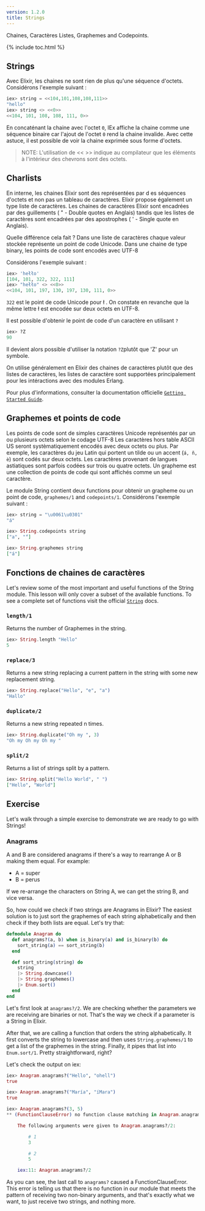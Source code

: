 ```yaml
---
version: 1.2.0
title: Strings
---
```


Chaines, Caractères Listes, Graphemes and Codepoints.

{% include toc.html %}

## Strings 

Avec Elixir, les chaines ne sont rien de plus qu'une séquence d'octets.
Considérons l'exemple suivant : 


```elixir
iex> string = <<104,101,108,108,111>>
"hello"
iex> string <> <<0>>
<<104, 101, 108, 108, 111, 0>>
```
En concaténant la chaine avec l'octet `0`, IEx affiche la chaine comme une séquence binaire car l'ajout de l'octet `0` rend la chaine invalide.
Avec cette astuce, il est possible de voir la chaine exprimée sous forme d'octets.

>NOTE: L'utilisation de << >> indique au compilateur que les éléments à l'intérieur des chevrons sont des octets.

## Charlists

En interne, les chaines Elixir sont des représentées par d es séquences d'octets et non pas un tableau de caractères.
Elixir propose également un type liste de caractères.
Les chaines de caractères Elixir sont encadrées par des guillements ( " - Double quotes en Anglais) tandis que les listes de caractères sont encadrées par des apostrophes ( ' - Single quote en Anglais).

Quelle différence cela fait ? Dans une liste de caractères chaque valeur stockée représente un point de code Unicode. Dans une chaine de type binary, les points de code sont encodés avec UTF-8

Considérons l'exemple suivant :

```elixir
iex> 'hełło'
[104, 101, 322, 322, 111]
iex> "hełło" <> <<0>>
<<104, 101, 197, 130, 197, 130, 111, 0>>
```

`322` est le point de code Unicode pour ł . On constate en revanche que la même lettre ł est encodée sur deux octets en UTF-8.

Il est possible d'obtenir le point de code d'un caractère en utilisant `?`

```elixir
iex> ?Z
90
```

Il devient alors possible d'utiliser la notation `?Z`plutôt que 'Z' pour un symbole.

On utilise généralement en Elixir des chaines de caractères plutôt que des listes de caractères, les listes de caractère sont supportées principalement pour les intéractions avec des modules Erlang.

Pour plus d'informations, consulter la documentation officielle [`Getting Started Guide`](http://elixir-lang.org/getting-started/binaries-strings-and-char-lists.html).

## Graphemes et points de code

Les points de code sont de simples caractères Unicode représentés par un ou plusieurs octets selon le codage UTF-8
Les caractères hors table ASCII US seront systèmatiquement encodés avec deux octets ou plus.
Par exemple, les caractères du jeu Latin qui portent un tilde ou un accent (`á, ñ, è`)  sont codés sur deux octets.
Les caractères provenant de langues astiatiques sont parfois codées sur trois ou quatre octets.
Un grapheme est une collection de points de code qui sont affichés comme un seul caractère.

Le module String contient deux functions pour obtenir un grapheme ou un point de code, `graphemes/1` and `codepoints/1`.
Considérons l'exemple suivant : 

```elixir
iex> string = "\u0061\u0301"
"á"

iex> String.codepoints string
["a", "́"]

iex> String.graphemes string
["á"]
```

## Fonctions de chaines de caractères

Let's review some of the most important and useful functions of the String module.
This lesson will only cover a subset of the available functions.
To see a complete set of functions visit the official [`String`](https://hexdocs.pm/elixir/String.html) docs.

### `length/1`

Returns the number of Graphemes in the string.

```elixir
iex> String.length "Hello"
5
```

### `replace/3`

Returns a new string replacing a current pattern in the string with some new replacement string.

```elixir
iex> String.replace("Hello", "e", "a")
"Hallo"
```

### `duplicate/2`

Returns a new string repeated n times.

```elixir
iex> String.duplicate("Oh my ", 3)
"Oh my Oh my Oh my "
```

### `split/2`

Returns a list of strings split by a pattern.

```elixir
iex> String.split("Hello World", " ")
["Hello", "World"]
```

## Exercise

Let's walk through a simple exercise to demonstrate we are ready to go with Strings!

### Anagrams

A and B are considered anagrams if there's a way to rearrange A or B making them equal.
For example:

+ A = super
+ B = perus

If we re-arrange the characters on String A, we can get the string B, and vice versa.

So, how could we check if two strings are Anagrams in Elixir?  The easiest solution is to just sort the graphemes of each string alphabetically and then check if they both lists are equal.
Let's try that:

```elixir
defmodule Anagram do
  def anagrams?(a, b) when is_binary(a) and is_binary(b) do
    sort_string(a) == sort_string(b)
  end

  def sort_string(string) do
    string
    |> String.downcase()
    |> String.graphemes()
    |> Enum.sort()
  end
end
```

Let's first look at `anagrams?/2`.
We are checking whether the parameters we are receiving are binaries or not.
That's the way we check if a parameter is a String in Elixir.

After that, we are calling a function that orders the string alphabetically.
It first converts the string to lowercase and then uses `String.graphemes/1` to get a list of the graphemes in the string.
Finally, it pipes that list into `Enum.sort/1`.
Pretty straightforward, right?

Let's check the output on iex:

```elixir
iex> Anagram.anagrams?("Hello", "ohell")
true

iex> Anagram.anagrams?("María", "íMara")
true

iex> Anagram.anagrams?(3, 5)
** (FunctionClauseError) no function clause matching in Anagram.anagrams?/2

    The following arguments were given to Anagram.anagrams?/2:

        # 1
        3

        # 2
        5

    iex:11: Anagram.anagrams?/2
```

As you can see, the last call to `anagrams?` caused a FunctionClauseError.
This error is telling us that there is no function in our module that meets the pattern of receiving two non-binary arguments, and that's exactly what we want, to just receive two strings, and nothing more.
